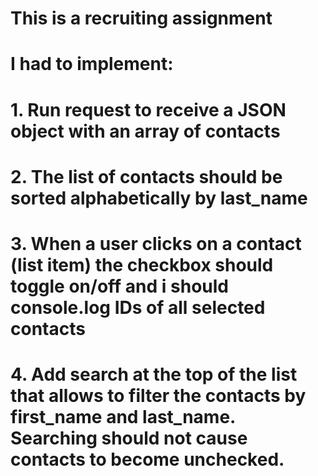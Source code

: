 # This is a recruiting assignment
# I had to implement:
# 1. Run request to receive a JSON object with an array of contacts
# 2. The list of contacts should be sorted alphabetically by last_name
# 3. When a user clicks on a contact (list item) the checkbox should toggle on/off and i should console.log IDs of all selected contacts
# 4. Add search at the top of the list that allows to filter the contacts by first_name and last_name. Searching should not cause contacts to become unchecked.
